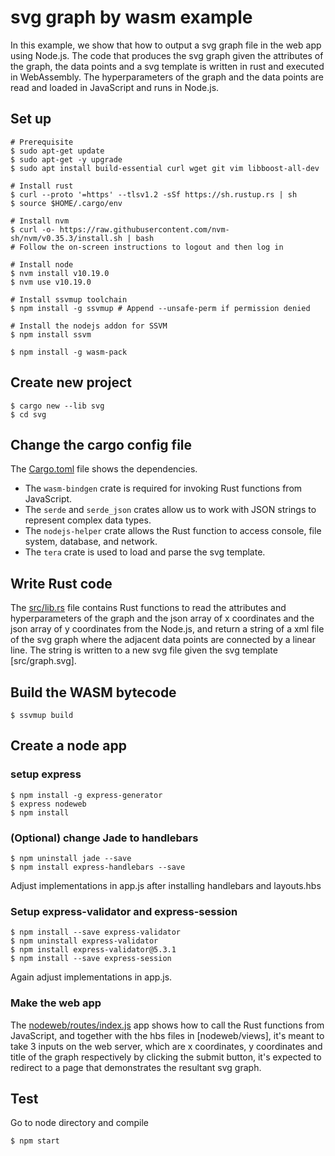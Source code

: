 # svg graph by wasm example

In this example, we show that how to output a svg graph file in the web app using Node.js. The code that produces the 
svg graph given the attributes of the graph, the data points and a svg template is written in rust and 
executed in WebAssembly. The hyperparameters of the graph and the data points are read and loaded in 
JavaScript and runs in Node.js. 

## Set up

```
# Prerequisite
$ sudo apt-get update
$ sudo apt-get -y upgrade
$ sudo apt install build-essential curl wget git vim libboost-all-dev

# Install rust
$ curl --proto '=https' --tlsv1.2 -sSf https://sh.rustup.rs | sh
$ source $HOME/.cargo/env

# Install nvm
$ curl -o- https://raw.githubusercontent.com/nvm-sh/nvm/v0.35.3/install.sh | bash
# Follow the on-screen instructions to logout and then log in

# Install node
$ nvm install v10.19.0
$ nvm use v10.19.0

# Install ssvmup toolchain
$ npm install -g ssvmup # Append --unsafe-perm if permission denied

# Install the nodejs addon for SSVM
$ npm install ssvm

$ npm install -g wasm-pack
```

## Create new project

```
$ cargo new --lib svg
$ cd svg
```

## Change the cargo config file

The [Cargo.toml](Cargo.toml) file shows the dependencies.

* The `wasm-bindgen` crate is required for invoking Rust functions from JavaScript. 
* The `serde` and `serde_json` crates allow us to work with JSON strings to represent complex data types. 
* The `nodejs-helper` crate allows the Rust function to access console, file system, database, and network.
* The `tera` crate is used to load and parse the svg template.

## Write Rust code

The [src/lib.rs](src/lib.rs) file contains Rust functions to read the attributes and hyperparameters of the graph and the json array of x coordinates and the json array of y coordinates from the Node.js, and return a string of a xml file of the svg graph where the adjacent data points are connected by a linear line. The string is written to a new svg file given the svg template [src/graph.svg].

## Build the WASM bytecode

```
$ ssvmup build
```

## Create a node app

### setup express
```
$ npm install -g express-generator
$ express nodeweb
$ npm install
```

### (Optional) change Jade to handlebars
```
$ npm uninstall jade --save
$ npm install express-handlebars --save
```
Adjust implementations in app.js after installing handlebars and layouts.hbs

### Setup express-validator and express-session

```
$ npm install --save express-validator
$ npm uninstall express-validator
$ npm install express-validator@5.3.1
$ npm install --save express-session
```
Again adjust implementations in app.js.

### Make the web app

The [nodeweb/routes/index.js](nodeweb/routes/index.js) app shows how to call the Rust functions from JavaScript, and together with the hbs files in [nodeweb/views], it's meant to take 3 inputs on the web server, which are x coordinates, y coordinates and title of the graph respectively by clicking the submit button, it's expected to redirect to a page that demonstrates the resultant svg graph.


## Test

Go to node directory and compile
```
$ npm start
```


